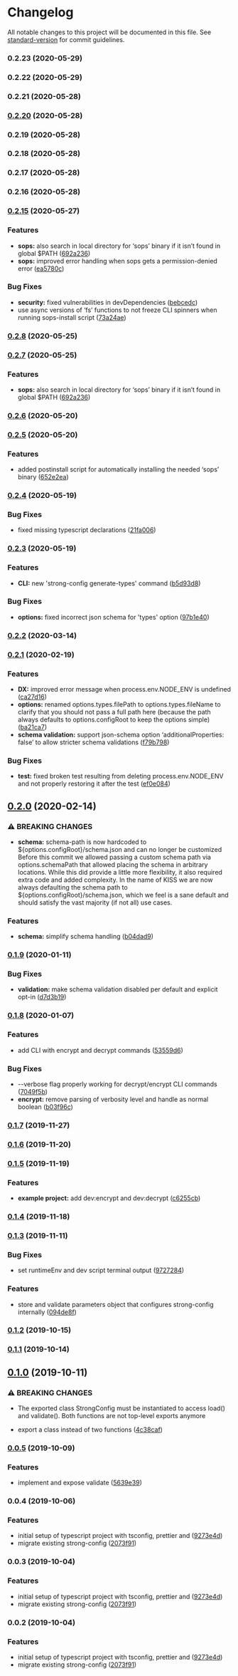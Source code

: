 # Changelog

All notable changes to this project will be documented in this file. See [standard-version](https://github.com/conventional-changelog/standard-version) for commit guidelines.

### 0.2.23 (2020-05-29)

### 0.2.22 (2020-05-29)

### 0.2.21 (2020-05-28)

### [0.2.20](https://github.com/strong-config/node/compare/v0.2.15...v0.2.20) (2020-05-28)

### 0.2.19 (2020-05-28)

### 0.2.18 (2020-05-28)

### 0.2.17 (2020-05-28)

### 0.2.16 (2020-05-28)

### [0.2.15](https://github.com/strong-config/node/compare/v0.2.6...v0.2.15) (2020-05-27)


### Features

* **sops:** also search in local directory for ‘sops’ binary if it isn’t found in global $PATH ([692a236](https://github.com/strong-config/node/commit/692a236717b766e7029a3f333a1933cbf5a62278))
* **sops:** improved error handling when sops gets a permission-denied error ([ea5780c](https://github.com/strong-config/node/commit/ea5780c774ad08bb5574c443999ec5d089da8ea6))


### Bug Fixes

* **security:** fixed vulnerabilities in devDependencies ([bebcedc](https://github.com/strong-config/node/commit/bebcedc376b10676e728b4a182ddec57b9914ea1))
* use async versions of ‘fs’ functions to not freeze CLI spinners when running sops-install script ([73a24ae](https://github.com/strong-config/node/commit/73a24ae28abbcfc65e3b7d6306a4a2dbbe3d1dea))



### [0.2.8](https://github.com/strong-config/node/compare/v0.2.7...v0.2.8) (2020-05-25)

### [0.2.7](https://github.com/strong-config/node/compare/v0.2.6...v0.2.7) (2020-05-25)


### Features

* **sops:** also search in local directory for ‘sops’ binary if it isn’t found in global $PATH ([692a236](https://github.com/strong-config/node/commit/692a236717b766e7029a3f333a1933cbf5a62278))

### [0.2.6](https://github.com/strong-config/node/compare/v0.2.5...v0.2.6) (2020-05-20)

### [0.2.5](https://github.com/strong-config/node/compare/v0.2.4...v0.2.5) (2020-05-20)


### Features

* added postinstall script for automatically installing the needed ‘sops’ binary  ([652e2ea](https://github.com/strong-config/node/commit/652e2ea8c57e192a46b699330df05d60f1e50b2d))

### [0.2.4](https://github.com/strong-config/node/compare/v0.2.3...v0.2.4) (2020-05-19)


### Bug Fixes

* fixed missing typescript declarations ([21fa006](https://github.com/strong-config/node/commit/21fa0067cd847d40c1545604ee9e61d1b9287e9d))

### [0.2.3](https://github.com/strong-config/node/compare/v0.2.2...v0.2.3) (2020-05-19)


### Features

* **CLI:** new 'strong-config generate-types' command ([b5d93d8](https://github.com/strong-config/node/commit/b5d93d83436c584b528fb05abe6c9c2a22b3e10f))


### Bug Fixes

* **options:** fixed incorrect json schema for 'types' option ([97b1e40](https://github.com/strong-config/node/commit/97b1e40c56902bd468d786b96dd2f981fb76138c))

### [0.2.2](https://github.com/strong-config/node/compare/v0.2.1...v0.2.2) (2020-03-14)

### [0.2.1](https://github.com/strong-config/node/compare/v0.2.0...v0.2.1) (2020-02-19)


### Features

* **DX:** improved error message when process.env.NODE_ENV is undefined ([ca27d16](https://github.com/strong-config/node/commit/ca27d16a158f9f4e9645f7a9f4d2f282a66997de))
* **options:** renamed options.types.filePath to options.types.fileName to clarify that you should not pass a full path here (because the path always defaults to options.configRoot to keep the options simple) ([ba21ca7](https://github.com/strong-config/node/commit/ba21ca7ed46246d16bc353dcfa8e9658ea4c54e3))
* **schema validation:** support json-schema option ‘additionalProperties: false’ to allow stricter schema validations ([f79b798](https://github.com/strong-config/node/commit/f79b798e1c2c3284204571aa21821b47d1d11619))


### Bug Fixes

* **test:** fixed broken test resulting from deleting process.env.NODE_ENV and not properly restoring it after the test ([ef0e084](https://github.com/strong-config/node/commit/ef0e084a5c4eda9ae064b0cc2ed498878c8a654d))

## [0.2.0](https://github.com/strong-config/node/compare/v0.1.9...v0.2.0) (2020-02-14)


### ⚠ BREAKING CHANGES

* **schema:** schema-path is now hardcoded to ${options.configRoot}/schema.json and can no longer be customized
Before this commit we allowed passing a custom schema path via options.schemaPath that allowed placing the schema in arbitrary locations. While this did provide a little more flexibility, it also required extra code and added complexity. In the name of KISS we are now always defaulting the schema path to ${options.configRoot}/schema.json, which we feel is a sane default and should satisfy the vast majority (if not all) use cases.

### Features

* **schema:** simplify schema handling ([b04dad9](https://github.com/strong-config/node/commit/b04dad9c3fbbb41ad3433d96478fe669c9b4f324))

### [0.1.9](https://github.com/strong-config/node/compare/v0.1.8...v0.1.9) (2020-01-11)


### Bug Fixes

* **validation:** make schema validation disabled per default and explicit opt-in ([d7d3b19](https://github.com/strong-config/node/commit/d7d3b19750579a336f8c34d73add8e6c53cdf71a))

### [0.1.8](https://github.com/strong-config/node/compare/v0.1.6...v0.1.8) (2020-01-07)


### Features

* add CLI with encrypt and decrypt commands ([53559d6](https://github.com/strong-config/node/commit/53559d633133633ed88d1b9ca36fbe572e3d0090))


### Bug Fixes

* --verbose flag properly working for decrypt/encrypt CLI commands ([7049f5b](https://github.com/strong-config/node/commit/7049f5b6b578359cecc38f7fa40993beb3f1c41b))
* **encrypt:** remove parsing of verbosity level and handle as normal boolean ([b03f96c](https://github.com/strong-config/node/commit/b03f96cbfe0dd07e6ef06eee47aee118161c45f3))

### [0.1.7](https://github.com/strong-config/node/compare/v0.1.6...v0.1.7) (2019-11-27)

### [0.1.6](https://github.com/strong-config/node/compare/v0.1.5...v0.1.6) (2019-11-20)

### [0.1.5](https://github.com/strong-config/node/compare/v0.1.4...v0.1.5) (2019-11-19)


### Features

* **example project:** add dev:encrypt and dev:decrypt ([c6255cb](https://github.com/strong-config/node/commit/c6255cb))

### [0.1.4](https://github.com/strong-config/node/compare/v0.1.3...v0.1.4) (2019-11-18)

### [0.1.3](https://github.com/strong-config/node/compare/v0.1.2...v0.1.3) (2019-11-11)


### Bug Fixes

* set runtimeEnv and dev script terminal output ([9727284](https://github.com/strong-config/node/commit/9727284))


### Features

* store and validate parameters object that configures strong-config internally ([094de8f](https://github.com/strong-config/node/commit/094de8f))

### [0.1.2](https://github.com/strong-config/node/compare/v0.1.1...v0.1.2) (2019-10-15)

### [0.1.1](https://github.com/strong-config/node/compare/v0.1.0...v0.1.1) (2019-10-14)

## [0.1.0](https://github.com/strong-config/node/compare/v0.0.5...v0.1.0) (2019-10-11)


### ⚠ BREAKING CHANGES

* The exported class StrongConfig must be instantiated to
access load() and validate(). Both functions are not top-level exports
anymore

* export a class instead of two functions ([4c38caf](https://github.com/strong-config/node/commit/4c38caf))

### [0.0.5](https://github.com/strong-config/node/compare/v0.0.4...v0.0.5) (2019-10-09)


### Features

* implement and expose validate ([5639e39](https://github.com/strong-config/node/commit/5639e39))

### 0.0.4 (2019-10-06)


### Features

* initial setup of typescript project with tsconfig, prettier and ([9273e4d](https://github.com/strong-config/node/commit/9273e4d))
* migrate existing strong-config ([2073f91](https://github.com/strong-config/node/commit/2073f91))

### 0.0.3 (2019-10-04)


### Features

* initial setup of typescript project with tsconfig, prettier and ([9273e4d](https://github.com/strong-config/node/commit/9273e4d))
* migrate existing strong-config ([2073f91](https://github.com/strong-config/node/commit/2073f91))

### 0.0.2 (2019-10-04)


### Features

* initial setup of typescript project with tsconfig, prettier and ([9273e4d](https://github.com/strong-config/node/commit/9273e4d))
* migrate existing strong-config ([2073f91](https://github.com/strong-config/node/commit/2073f91))
